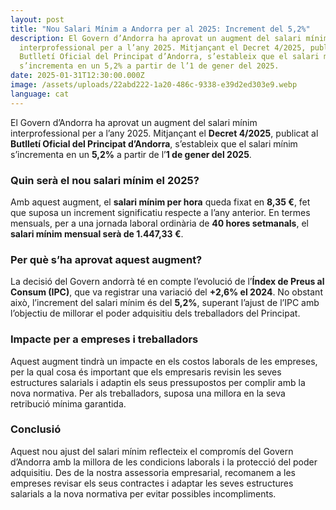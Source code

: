 ```yaml
---
layout: post
title: "Nou Salari Mínim a Andorra per al 2025: Increment del 5,2%"
description: El Govern d’Andorra ha aprovat un augment del salari mínim
  interprofessional per a l’any 2025. Mitjançant el Decret 4/2025, publicat al
  Butlletí Oficial del Principat d’Andorra, s’estableix que el salari mínim
  s’incrementa en un 5,2% a partir de l’1 de gener del 2025.
date: 2025-01-31T12:30:00.000Z
image: /assets/uploads/22abd222-1a20-486c-9338-e39d2ed303e9.webp
language: cat
---
```


El Govern d’Andorra ha aprovat un augment del salari mínim interprofessional per a l’any 2025. Mitjançant el **Decret 4/2025**, publicat al **Butlletí Oficial del Principat d’Andorra**, s’estableix que el salari mínim s’incrementa en un **5,2%** a partir de l’**1 de gener del 2025**.

### **Quin serà el nou salari mínim el 2025?**

Amb aquest augment, el **salari mínim per hora** queda fixat en **8,35 €**, fet que suposa un increment significatiu respecte a l’any anterior. En termes mensuals, per a una jornada laboral ordinària de **40 hores setmanals**, el **salari mínim mensual serà de 1.447,33 €**.

### **Per què s’ha aprovat aquest augment?**

La decisió del Govern andorrà té en compte l’evolució de l’**Índex de Preus al Consum (IPC)**, que va registrar una variació del **+2,6% el 2024**. No obstant això, l’increment del salari mínim és del **5,2%**, superant l’ajust de l’IPC amb l’objectiu de millorar el poder adquisitiu dels treballadors del Principat.

### **Impacte per a empreses i treballadors**

Aquest augment tindrà un impacte en els costos laborals de les empreses, per la qual cosa és important que els empresaris revisin les seves estructures salarials i adaptin els seus pressupostos per complir amb la nova normativa. Per als treballadors, suposa una millora en la seva retribució mínima garantida.

### **Conclusió**

Aquest nou ajust del salari mínim reflecteix el compromís del Govern d’Andorra amb la millora de les condicions laborals i la protecció del poder adquisitiu. Des de la nostra assessoria empresarial, recomanem a les empreses revisar els seus contractes i adaptar les seves estructures salarials a la nova normativa per evitar possibles incompliments.
